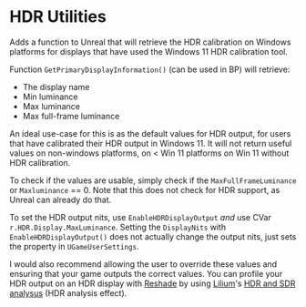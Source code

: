 # HDR Utilities

Adds a function to Unreal that will retrieve the HDR calibration on Windows platforms for displays that have used the Windows 11 HDR calibration tool.



Function `GetPrimaryDisplayInformation()` (can be used in BP) will retrieve:
- The display name
- Min luminance
- Max luminance
- Max full-frame luminance

An ideal use-case for this is as the default values for HDR output, for users that have calibrated their HDR output in Windows 11. It will not return useful values on non-windows platforms, on < Win 11 platforms on Win 11 without HDR calibration.

To check if the values are usable, simply check if the `MaxFullFrameLuminance` or `Maxluminance` == 0. Note that this does not check for HDR support, as Unreal can already do that.

To set the HDR output nits, use `EnableHDRDisplayOutput` _and_ use CVar `r.HDR.Display.MaxLuminance`. Setting the `DisplayNits` with `EnableHDRDisplayOutput()` does not actually change the output nits, just sets the property in `UGameUserSettings`.

I would also recommend allowing the user to override these values and ensuring that your game outputs the correct values. You can profile your HDR output on an HDR display with [Reshade](https://reshade.me/) by using [Lilium](https://github.com/EndlesslyFlowering)'s [HDR and SDR analysus](https://github.com/EndlesslyFlowering/ReShade_HDR_shaders) (HDR analysis effect).
